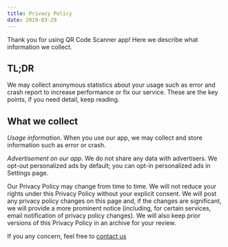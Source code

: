 ```yaml
---
title: Privacy Policy
date: 2019-03-29
---
```


Thank you for using QR Code Scanner app! Here we describe what information we collect.

## TL;DR
We may collect anonymous statistics about your usage such as error and crash report to increase performance or fix our service. These are the key points, if you need detail, keep reading.

## What we collect

*Usage information*. When you use our app, we may collect and store information such as error or crash.

*Advertisement on our app*. We do not share any data with advertisers. We opt-out personalized ads by default; you can opt-in personalized ads in Settings page.

Our Privacy Policy may change from time to time. We will not reduce your rights under this Privacy Policy without your explicit consent. We will post any privacy policy changes on this page and, if the changes are significant, we will provide a more prominent notice (including, for certain services, email notification of privacy policy changes). We will also keep prior versions of this Privacy Policy in an archive for your review.

If you any concern, feel free to [contact us](mailto:qrcodescannerappspprt@gmail.com)